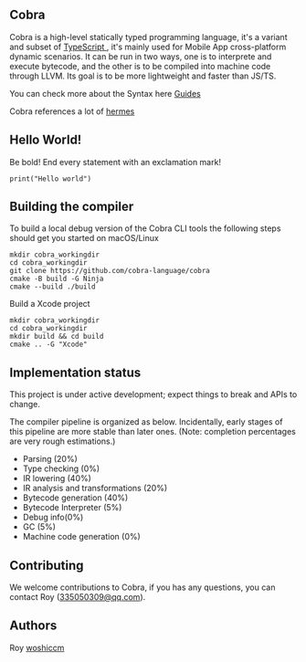 ## Cobra

Cobra is a high-level statically typed programming language, it's a variant and subset of [TypeScript ](https://www.typescriptlang.org/), it's mainly used for Mobile App cross-platform dynamic scenarios. It can be run in two ways, one is to interprete and execute bytecode, and the other is to be compiled into machine code through LLVM. Its goal is to be more lightweight and faster than JS/TS.

You can check more about the Syntax here [Guides](./doc/Guides.md)

Cobra references a lot of [hermes](https://github.com/facebook/hermes)

## Hello World!

Be bold! End every statement with an exclamation mark!

```
print("Hello world")
```

## Building the compiler
To build a local debug version of the Cobra CLI tools the following steps should get you started on macOS/Linux

```
mkdir cobra_workingdir
cd cobra_workingdir
git clone https://github.com/cobra-language/cobra
cmake -B build -G Ninja
cmake --build ./build
```

Build a Xcode project

```
mkdir cobra_workingdir
cd cobra_workingdir
mkdir build && cd build
cmake .. -G "Xcode"
```

## Implementation status

This project is under active development; expect things to break and APIs to change.

The compiler pipeline is organized as below. Incidentally, early stages of this pipeline are more stable than later ones. (Note: completion percentages are very rough estimations.)

* Parsing (20%)
* Type checking (0%)
* IR lowering (40%)
* IR analysis and transformations (20%)
* Bytecode generation (40%)
* Bytecode Interpreter (5%)
* Debug info(0%)
* GC (5%)
* Machine code generation (0%)

## Contributing
We welcome contributions to Cobra, if you has any questions, you can contact Roy (335050309@qq.com).
 
## Authors
Roy [woshiccm](https://github.com/woshiccm)

